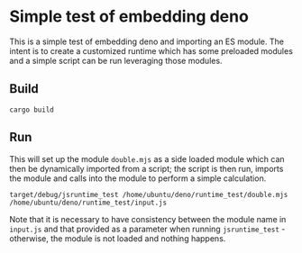 # Simple test of embedding deno

This is a simple test of embedding deno and importing an ES module. The intent
is to create a customized runtime which has some preloaded modules and a simple
script can be run leveraging those modules.

## Build

```
cargo build
```

## Run

This will set up the module `double.mjs` as a side loaded module which can then
be dynamically imported from a script; the script is then run, imports the module
and calls into the module to perform a simple calculation.

```
target/debug/jsruntime_test /home/ubuntu/deno/runtime_test/double.mjs /home/ubuntu/deno/runtime_test/input.js
```

Note that it is necessary to have consistency between the module name in `input.js`
and that provided as a parameter when running `jsruntime_test` - otherwise, the
module is not loaded and nothing happens.
